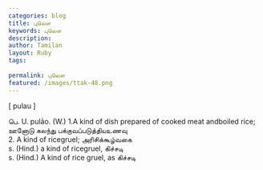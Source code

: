 ```yaml
---
categories: blog
title: புலௌ
keywords: புலௌ
description: 
author: Tamilan
layout: Ruby
tags: 
 
permalink: புலௌ
featured: /images/ttak-48.png
---
```

  
[ pulau ]  
  
பெ. U. pulāo. (W.) 1.A kind of dish prepared of cooked meat andboiled rice; ஊனோடு கலந்து பக்குவப்படுத்தியஉணவு  
2. A kind of ricegruel; அரிசிக்கூழ்வகை  
s. (Hind.) a kind of ricegruel, கிச்சடி  
s. (Hind.) A kind of rice gruel, as கிச்சடி